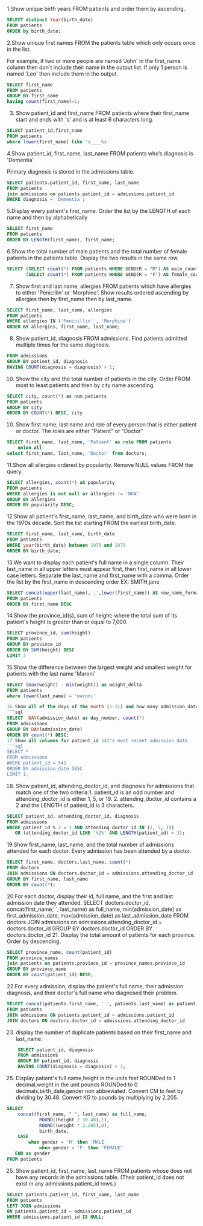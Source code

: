 1.Show unique birth years FROM patients and order them by ascending.

```sql
SELECT distinct Year(birth_date)
FROM patients
ORDER by birth_date;
```
2.Show unique first names FROM the patients table which only occurs once in the list.

For example, if two or more people are named 'John' in the first_name column then don't include their name in the output list. If only 1 person is named 'Leo' then include them in the output.
```sql
SELECT first_name
FROM patients
GROUP BY first_name
having count(first_name)=1;
```
3. Show patient_id and first_name FROM patients where their first_name start and ends with 's' and is at least 6 characters long.
```sql
SELECT patient_id,first_name 
FROM patients
where lower(first_name) like 's____%s'
```
4.Show patient_id, first_name, last_name FROM patients who’s diagnosis is 'Dementia'. 

Primary diagnosis is stored in the admissions table.
```sql
SELECT patients.patient_id, first_name, last_name
FROM patients
join admissions on patients.patient_id = admissions.patient_id
WHERE diagnosis = 'Dementia';
```
5.Display every patient's first_name. Order the list by the LENGTH of each name and then by alphabetically
```sql
SELECT first_name 
FROM patients
ORDER BY LENGTH(first_name), first_name;
```
6.Show the total number of male patients and the total number of female patients in the patients table. Display the two results in the same row.
```sql
SELECT (SELECT count(*) FROM patients WHERE GENDER = "M") AS male_count,
       (SELECT count(*) FROM patients WHERE GENDER = "F") AS female_count;
```
7. Show first and last name, allergies FROM patients which have allergies to either 'Penicillin' or 'Morphine'. Show results ordered ascending by allergies then by first_name then by last_name.
```sql
SELECT first_name, last_name, allergies
FROM patients
WHERE allergies IN ('Penicillin' , 'Morphine')
ORDER BY allergies, first_name, last_name;
```
8. Show patient_id, diagnosis FROM admissions. Find patients admitted multiple times for the same diagnosis.

```sql SELECT patient_id, diagnosis
FROM admissions
GROUP BY patient_id, diagnosis
HAVING COUNT(diagnosis = diagnosis) > 1;
```
10. Show the city and the total number of patients in the city. Order FROM most to least patients and then by city name ascending.
```sql
SELECT city, count(*) as num_patients
FROM patients
GROUP BY city
ORDER BY COUNT(*) DESC, city
```
10. Show first name, last name and role of every person that is either patient or doctor.
The roles are either "Patient" or "Doctor"
```sql
SELECT first_name, last_name, 'Patient' as role FROM patients
    union all
select first_name, last_name, 'Doctor' from doctors;
```
11.Show all allergies ordered by popularity. Remove NULL values FROM the query.
```sql
SELECT allergies, count(*) aS popularity
FROM patients
WHERE allergies is not null or allergies != 'NKA'
GROUP BY allergies
ORDER BY popularity DESC;
```
12.Show all patient's first_name, last_name, and birth_date who were born in the 1970s decade. Sort the list starting FROM the earliest birth_date.
```sql
SELECT first_name, last_name, birth_date
FROM patients
WHERE year(birth_date) between 1970 and 1979
ORDER BY birth_date;
```
13.We want to display each patient's full name in a single column. Their last_name in all upper letters must appear first, then first_name in all lower case letters. Separate the last_name and first_name with a comma. Order the list by the first_name in descending order  EX: SMITH,jane
```sql
SELECT concat(upper(last_name),',',lower(first_name)) AS new_name_format
FROM patients
ORDER BY first_name DESC
```
14.Show the province_id(s), sum of height; where the total sum of its patient's height is greater than or equal to 7,000.
``` sql
SELECT province_id, sum(height)
FROM patients
GROUP BY province_id
ORDER BY SUM(height) DESC
LIMIT 3
```
15.Show the difference between the largest weight and smallest weight for patients with the last name 'Maroni'
```sql
SELECT (max(weight) - min(weight)) as weight_delta
FROM patients
where lower(last_name) = 'maroni'

16.Show all of the days of the month (1-31) and how many admission_dates occurred on that day. Sort by the day with most admissions to least admissions.
```sql
SELECT  DAY(admission_date) as day_number, count(*)
FROM admissions
GROUP BY DAY(admission_date)
ORDER BY count(*) DESC;
17.Show all columns for patient_id 542's most recent admission_date.
```sql
SELECT *
FROM admissions
WHERE patient_id = 542
ORDER BY admission_date DESC
LIMIT 1;
```
18. Show patient_id, attending_doctor_id, and diagnosis for admissions that match one of the two criteria:1. patient_id is an odd number and attending_doctor_id is either 1, 5, or 19. 2. attending_doctor_id contains a 2 and the LENGTH of patient_id is 3 characters.
```sql
SELECT patient_id, attending_doctor_id, diagnosis
FROM admissions
WHERE patient_id % 2 = 1 AND attending_doctor_id IN (1, 5, 19)
   OR (attending_doctor_id LIKE '%2%' AND LENGTH(patient_id) = 3);
```
19.Show first_name, last_name, and the total number of admissions attended for each doctor. Every admission has been attended by a doctor.

```sql
SELECT first_name, doctors.last_name, count(*)
FROM doctors
JOIN admissions ON doctors.doctor_id = admissions.attending_doctor_id
GROUP BY first_name, last_name
ORDER BY count(*);
```
20.For each doctor, display their id, full name, and the first and last admission date they attended.
SELECT doctors.doctor_id,
	   concat(first_name,' ', last_name) as full_name, 
       min(admission_date) as first_admission_date, 
       max(admission_date) as last_admission_date
FROM doctors
JOIN admissions on admissions.attending_doctor_id = doctors.doctor_id
GROUP BY doctors.doctor_id
ORDER BY doctors.doctor_id
21. Display the total amount of patients for each province. Order by descending.
```sql
SELECT province_name, count(patient_id)
FROM province_names
join patients on patients.province_id = province_names.province_id
GROUP BY province_name
ORDER BY count(patient_id) DESC;
```
22.For every admission, display the patient's full name, their admission diagnosis, and their doctor's full name who diagnosed their problem.
```sql
SELECT concat(patients.first_name, ' ', patients.last_name) as patient_name, diagnosis, concat(doctors.first_name, ' ', doctors.last_name)
FROM patients
JOIN admissions ON patients.patient_id = admissions.patient_id
JOIN doctors ON doctors.doctor_id = admissions.attending_doctor_id
```
23. display the number of duplicate patients based on their first_name and last_name.
```sql
    SELECT patient_id, diagnosis
    FROM admissions
    GROUP BY patient_id, diagnosis
    HAVING COUNT(diagnosis = diagnosis) > 1;
```
25.  Display patient's full name,height in the units feet ROUNDed to 1 decimal,weight in the unit pounds ROUNDed to 0 decimals,birth_date,gender non abbreviated. Convert CM to feet by dividing by 30.48. Convert KG to pounds by multiplying by 2.205.

```sql
SELECT 
	concat(first_name, " ", last_name) as full_name, 
            ROUND((height / 30.48),1), 
            ROUND((weight * 2.205),0),
            birth_date,
    CASE 
    	when gender = 'M' then 'MALE'
            when gender = 'F' then 'FEMALE'
   END as gender
FROM patients
```
25. Show patient_id, first_name, last_name FROM patients whose does not have any records in the admissions table. (Their patient_id does not exist in any admissions.patient_id rows.)

```sql
SELECT patients.patient_id, first_name, last_name
FROM patients
LEFT JOIN admissions
ON patients.patient_id = admissions.patient_id
WHERE admissions.patient_id IS NULL;
```
